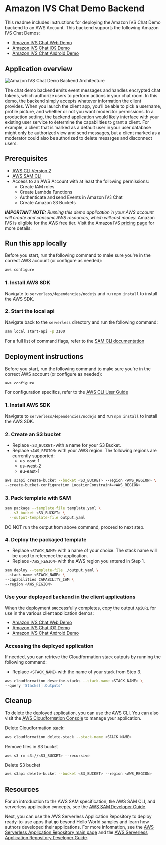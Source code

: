 # Amazon IVS Chat Demo Backend

This readme includes instructions for deploying the Amazon IVS Chat Demo backend to an AWS Account. This backend supports the following Amazon IVS Chat Demos:

* [Amazon IVS Chat Web Demo](https://github.com/aws-samples/amazon-ivs-chat-web-demo)
* [Amazon IVS Chat iOS Demo](https://github.com/aws-samples/amazon-ivs-chat-for-ios-demo)
* [Amazon IVS Chat Android Demo](https://github.com/aws-samples/amazon-ivs-chat-for-android-demo)

## Application overview

<img src="app-diagram.png" alt="Amazon IVS Chat Demo Backend Architecture" />

The chat demo backend emits event messages and handles encrypted chat tokens, which authorize users to perform actions in your chat room. In this demo, the backend simply accepts whatever information the client provides. When you launch the client app, you’ll be able to pick a username, profile picture, and whether or not you want moderator permissions. In a production setting, the backend application would likely interface with your existing user service to determine the capabilities to grant a client. For example, a client that is marked as a default user in your user database might only be authorized view and send messages, but a client marked as a moderator could also be authorized to delete messages and disconnect users.

## Prerequisites

* [AWS CLI Version 2](https://docs.aws.amazon.com/cli/latest/userguide/install-cliv2.html)
* [AWS SAM CLI](https://docs.aws.amazon.com/serverless-application-model/latest/developerguide/what-is-sam.html)
* Access to an AWS Account with at least the following permissions:
  * Create IAM roles
  * Create Lambda Functions
  * Authenticate and send Events in Amazon IVS Chat
  * Create Amazon S3 Buckets

***IMPORTANT NOTE:** Running this demo application in your AWS account will create and consume AWS resources, which will cost money.* Amazon IVS is eligible for the AWS free tier. Visit the Amazon IVS [pricing page](https://aws.amazon.com/ivs/pricing/) for more details.

## Run this app locally

Before you start, run the following command to make sure you're in the correct AWS account (or configure as needed):

```bash
aws configure
```

### 1. Install AWS SDK

Navigate to `serverless/dependencies/nodejs` and run `npm install` to install the AWS SDK.

### 2. Start the local api

Navigate back to the `serverless` directory and run the following command:

```bash
sam local start-api -p 3100
```

For a full list of command flags, refer to the [SAM CLI documentation](https://docs.aws.amazon.com/serverless-application-model/latest/developerguide/sam-cli-command-reference-sam-local-start-api.html)


## Deployment instructions

Before you start, run the following command to make sure you're in the correct AWS account (or configure as needed):

```bash
aws configure
```

For configuration specifics, refer to the [AWS CLI User Guide](https://docs.aws.amazon.com/cli/latest/userguide/cli-chap-configure.html)

### 1. Install AWS SDK

Navigate to `serverless/dependencies/nodejs` and run `npm install` to install the AWS SDK.

### 2. Create an S3 bucket

* Replace `<S3_BUCKET>` with a name for your S3 Bucket.
* Replace `<AWS_REGION>` with your AWS region. The following regions are currently supported:
  * us-east-1
  * us-west-2
  * eu-east-1

```bash
aws s3api create-bucket --bucket <S3_BUCKET> --region <AWS_REGION> \
--create-bucket-configuration LocationConstraint=<AWS_REGION>
```

### 3. Pack template with SAM

```bash
sam package --template-file template.yaml \
  --s3-bucket <S3_BUCKET> \
  --output-template-file output.yaml
```

DO NOT run the output from above command, proceed to next step.

### 4. Deploy the packaged template

* Replace `<STACK_NAME>` with a name of your choice. The stack name will be used to reference the application.
* Replace `<AWS_REGION>` with the AWS region you entered in Step 1.

```bash
sam deploy --template-file ./output.yaml \
--stack-name <STACK_NAME> \
--capabilities CAPABILITY_IAM \
--region <AWS_REGION>
```

### Use your deployed backend in the client applications

When the deployment successfully completes, copy the output `ApiURL` for use in the various client application demos:

* [Amazon IVS Chat Web Demo](https://github.com/aws-samples/amazon-ivs-chat-web-demo)
* [Amazon IVS Chat iOS Demo](https://github.com/aws-samples/amazon-ivs-chat-for-ios-demo)
* [Amazon IVS Chat Android Demo](https://github.com/aws-samples/amazon-ivs-chat-for-android-demo)

### Accessing the deployed application

If needed, you can retrieve the Cloudformation stack outputs by running the following command:

* Replace `<STACK_NAME>` with the name of your stack from Step 3.

```bash
aws cloudformation describe-stacks --stack-name <STACK_NAME> \
--query 'Stacks[].Outputs'
```

## Cleanup

To delete the deployed application, you can use the AWS CLI. You can also visit the [AWS Cloudformation Console](https://us-west-2.console.aws.amazon.com/cloudformation/home) to manage your application.

Delete Cloudformation stack:

```bash
aws cloudformation delete-stack --stack-name <STACK_NAME>
```

Remove files in S3 bucket

```bash
aws s3 rm s3://<S3_BUCKET> --recursive
```

Delete S3 bucket

```bash
aws s3api delete-bucket --bucket <S3_BUCKET> --region <AWS_REGION>
```

## Resources

For an introduction to the AWS SAM specification, the AWS SAM CLI, and serverless application concepts, see the [AWS SAM Developer Guide](https://docs.aws.amazon.com/serverless-application-model/latest/developerguide/what-is-sam.html).

Next, you can use the AWS Serverless Application Repository to deploy ready-to-use apps that go beyond Hello World samples and learn how authors developed their applications. For more information, see the [AWS Serverless Application Repository main page](https://aws.amazon.com/serverless/serverlessrepo/) and the [AWS Serverless Application Repository Developer Guide](https://docs.aws.amazon.com/serverlessrepo/latest/devguide/what-is-serverlessrepo.html).
